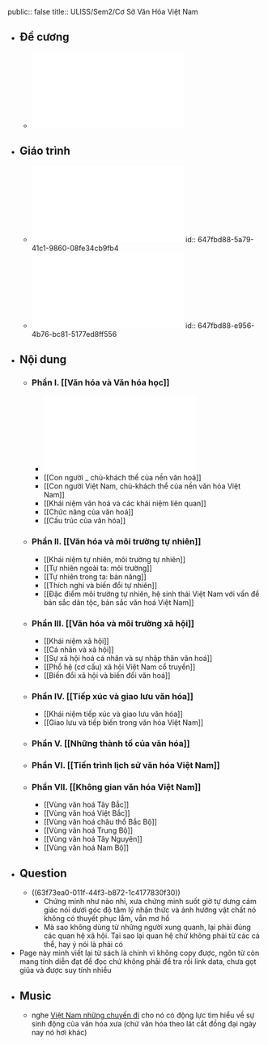 public:: false
title:: ULISS/Sem2/Cơ Sở Văn Hóa Việt Nam

- ## Đề cương
	- ![ĐỀ CƯƠNG MÔN CSVHVN 2022 - 2023.pdf](../assets/ĐỀ_CƯƠNG_MÔN_CSVHVN_2022_-_2023_1677146698307_0.pdf)
- ## Giáo trình
	- ![Giáo trình Cơ sở Văn hóa Việt Nam (CB GS. Trần Quốc Vượng).pdf](../assets/Giáo_trình_Cơ_sở_Văn_hóa_Việt_Nam_(CB_GS._Trần_Quốc_Vượng)_1677146711221_0.pdf)
	  id:: 647fbd88-5a79-41c1-9860-08fe34cb9fb4
	- ![Giáo trình Cơ sở Văn hóa Việt Nam (CB GS. Trần Ngọc Thêm).pdf](../assets/Giáo_trình_Cơ_sở_Văn_hóa_Việt_Nam_(CB_GS._Trần_Ngọc_Thêm)_1677146705272_0.pdf)
	  id:: 647fbd88-e956-4b76-bc81-5177ed8ff556
- ## Nội dung
	- ### Phần I. [[Văn hóa và Văn hóa học]]
		- ![BÀI 1. VĂN HÓA VÀ VĂN HÓA HỌC.pdf](../assets/BÀI_1._VĂN_HÓA_VÀ_VĂN_HÓA_HỌC_1677146720013_0.pdf)
		- [[Con người _ chủ-khách thể của nền văn hoá]]
		- [[Con người Việt Nam, chủ-khách thể của nền văn hóa Việt Nam]]
		- [[Khái niệm văn hoá và các khái niệm liên quan]]
		- [[Chức năng của văn hoá]]
		- [[Cấu trúc của văn hóa]]
	- ### Phần II. [[Văn hóa và môi trường tự nhiên]]
		- [[Khái niệm tự nhiên, môi trường tự nhiên]]
		- [[Tự nhiên ngoài ta: môi trường]]
		- [[Tự nhiên trong ta: bản năng]]
		- [[Thích nghi và biến đổi tự nhiên]]
		- [[Đặc điểm môi trường tự nhiên, hệ sinh thái Việt Nam với vấn đề bản sắc dân tộc, bản sắc văn hoá Việt Nam]]
	- ### Phần III. [[Văn hóa và môi trường xã hội]]
		- [[Khái niệm xã hội]]
		- [[Cá nhân và xã hội]]
		- [[Sự xã hội hoá cá nhân và sự nhập thân văn hoá]]
		- [[Phổ hệ (cơ cấu) xã hội Việt Nam cổ truyền]]
		- [[Biến đổi xã hội và biến đổi văn hoá]]
	- ### Phần IV. [[Tiếp xúc và giao lưu văn hóa]]
		- [[Khái niệm tiếp xúc và giao lưu văn hóa]]
		- [[Giao lưu và tiếp biến trong văn hóa Việt Nam]]
	- ### Phần V. [[Những thành tố của văn hóa]]
	- ### Phần VI. [[Tiến trình lịch sử văn hóa Việt Nam]]
	- ### Phần VII. [[Không gian văn hóa Việt Nam]]
		- [[Vùng văn hoá Tây Bắc]]
		- [[Vùng văn hoá Việt Bắc]]
		- [[Vùng văn hoá châu thổ Bắc Bộ]]
		- [[Vùng văn hoá Trung Bộ]]
		- [[Vùng văn hoá Tây Nguyên]]
		- [[Vùng văn hoá Nam Bộ]]
- ## Question
	- ((63f73ea0-011f-44f3-b872-1c4177830f30))
		- Chứng minh như nào nhỉ, xưa chứng minh suốt giờ tự dưng cảm giác nói dưới góc độ tâm lý nhận thức và ảnh hưởng vật chất nó không có thuyết phục lắm, vẫn mơ hồ
		- Mà sao không dùng từ những người xung quanh, lại phải đúng các quan hệ xã hội. Tại sao lại quan hệ chứ không phải từ các cá thể, hay ý nói là phải có
- Page này mình viết lại từ sách là chính vì không copy được, ngôn từ còn mang tính diễn đạt để đọc chứ không phải để tra rồi link data, chưa gọt giũa và được suy tính nhiều
- ## Music
	- nghe [Việt Nam những chuyến đi](https://open.spotify.com/track/2ZTCXuXxx39wghKsi0aHJm?si=402fc9e590234ee7) cho nó có động lực tìm hiểu về sự sinh động của văn hóa xưa (chứ văn hóa theo lát cắt đồng đại ngày nay nó hơi khác)